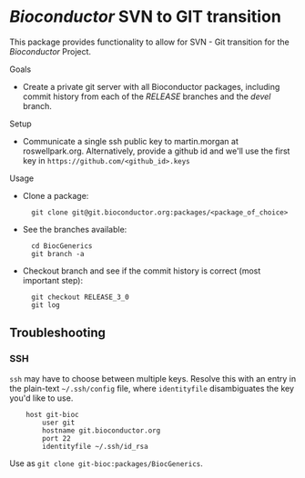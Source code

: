 # _Bioconductor_ SVN to GIT transition

This package provides functionality to allow for SVN - Git transition for
the _Bioconductor_ Project.

Goals

* Create a private git server with all Bioconductor packages, including commit
  history from each of the _RELEASE_ branches and the _devel_ branch.

Setup

* Communicate a single ssh public key to martin.morgan at
  roswellpark.org. Alternatively, provide a github id and we'll use
  the first key in `https://github.com/<github_id>.keys`

Usage

* Clone a package:

        git clone git@git.bioconductor.org:packages/<package_of_choice>

* See the branches available:

        cd BiocGenerics
        git branch -a

* Checkout branch and see if the commit history is correct (most important step):

        git checkout RELEASE_3_0
        git log

## Troubleshooting

### SSH

`ssh` may have to choose between multiple keys. Resolve this with an
entry in the plain-text `~/.ssh/config` file, where `identityfile`
disambiguates the key you'd like to use.

        host git-bioc
            user git
            hostname git.bioconductor.org
            port 22
            identityfile ~/.ssh/id_rsa

Use as `git clone git-bioc:packages/BiocGenerics`.
